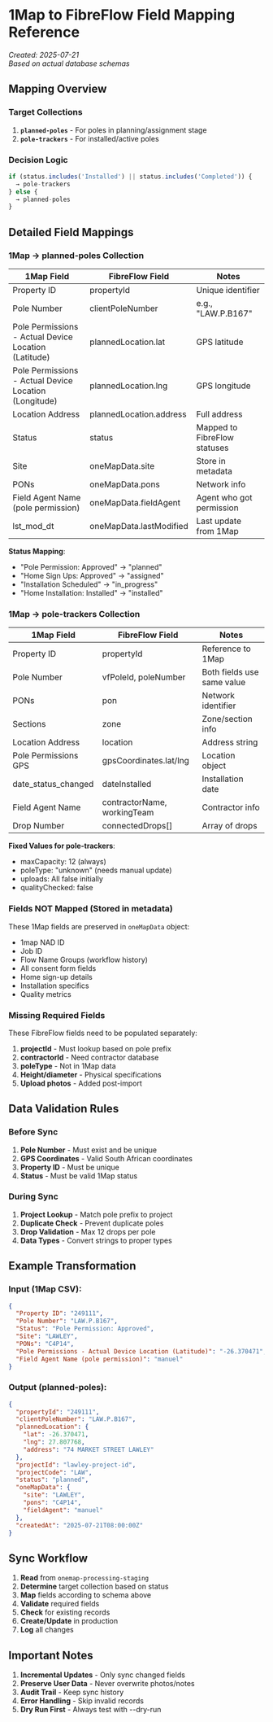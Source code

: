 # 1Map to FibreFlow Field Mapping Reference

*Created: 2025-07-21*  
*Based on actual database schemas*

## Mapping Overview

### Target Collections
1. **`planned-poles`** - For poles in planning/assignment stage
2. **`pole-trackers`** - For installed/active poles

### Decision Logic
```javascript
if (status.includes('Installed') || status.includes('Completed')) {
  → pole-trackers
} else {
  → planned-poles
}
```

## Detailed Field Mappings

### 1Map → planned-poles Collection

| 1Map Field | FibreFlow Field | Notes |
|------------|-----------------|-------|
| Property ID | propertyId | Unique identifier |
| Pole Number | clientPoleNumber | e.g., "LAW.P.B167" |
| Pole Permissions - Actual Device Location (Latitude) | plannedLocation.lat | GPS latitude |
| Pole Permissions - Actual Device Location (Longitude) | plannedLocation.lng | GPS longitude |
| Location Address | plannedLocation.address | Full address |
| Status | status | Mapped to FibreFlow statuses |
| Site | oneMapData.site | Store in metadata |
| PONs | oneMapData.pons | Network info |
| Field Agent Name (pole permission) | oneMapData.fieldAgent | Agent who got permission |
| lst_mod_dt | oneMapData.lastModified | Last update from 1Map |

**Status Mapping**:
- "Pole Permission: Approved" → "planned"
- "Home Sign Ups: Approved" → "assigned"
- "Installation Scheduled" → "in_progress"
- "Home Installation: Installed" → "installed"

### 1Map → pole-trackers Collection

| 1Map Field | FibreFlow Field | Notes |
|------------|-----------------|-------|
| Property ID | propertyId | Reference to 1Map |
| Pole Number | vfPoleId, poleNumber | Both fields use same value |
| PONs | pon | Network identifier |
| Sections | zone | Zone/section info |
| Location Address | location | Address string |
| Pole Permissions GPS | gpsCoordinates.lat/lng | Location object |
| date_status_changed | dateInstalled | Installation date |
| Field Agent Name | contractorName, workingTeam | Contractor info |
| Drop Number | connectedDrops[] | Array of drops |

**Fixed Values for pole-trackers**:
- maxCapacity: 12 (always)
- poleType: "unknown" (needs manual update)
- uploads: All false initially
- qualityChecked: false

### Fields NOT Mapped (Stored in metadata)

These 1Map fields are preserved in `oneMapData` object:
- 1map NAD ID
- Job ID
- Flow Name Groups (workflow history)
- All consent form fields
- Home sign-up details
- Installation specifics
- Quality metrics

### Missing Required Fields

These FibreFlow fields need to be populated separately:
1. **projectId** - Must lookup based on pole prefix
2. **contractorId** - Need contractor database
3. **poleType** - Not in 1Map data
4. **Height/diameter** - Physical specifications
5. **Upload photos** - Added post-import

## Data Validation Rules

### Before Sync
1. **Pole Number** - Must exist and be unique
2. **GPS Coordinates** - Valid South African coordinates
3. **Property ID** - Must be unique
4. **Status** - Must be valid 1Map status

### During Sync
1. **Project Lookup** - Match pole prefix to project
2. **Duplicate Check** - Prevent duplicate poles
3. **Drop Validation** - Max 12 drops per pole
4. **Data Types** - Convert strings to proper types

## Example Transformation

### Input (1Map CSV):
```json
{
  "Property ID": "249111",
  "Pole Number": "LAW.P.B167",
  "Status": "Pole Permission: Approved",
  "Site": "LAWLEY",
  "PONs": "C4P14",
  "Pole Permissions - Actual Device Location (Latitude)": "-26.370471",
  "Field Agent Name (pole permission)": "manuel"
}
```

### Output (planned-poles):
```json
{
  "propertyId": "249111",
  "clientPoleNumber": "LAW.P.B167",
  "plannedLocation": {
    "lat": -26.370471,
    "lng": 27.807768,
    "address": "74 MARKET STREET LAWLEY"
  },
  "projectId": "lawley-project-id",
  "projectCode": "LAW",
  "status": "planned",
  "oneMapData": {
    "site": "LAWLEY",
    "pons": "C4P14",
    "fieldAgent": "manuel"
  },
  "createdAt": "2025-07-21T08:00:00Z"
}
```

## Sync Workflow

1. **Read** from `onemap-processing-staging`
2. **Determine** target collection based on status
3. **Map** fields according to schema above
4. **Validate** required fields
5. **Check** for existing records
6. **Create/Update** in production
7. **Log** all changes

## Important Notes

1. **Incremental Updates** - Only sync changed fields
2. **Preserve User Data** - Never overwrite photos/notes
3. **Audit Trail** - Keep sync history
4. **Error Handling** - Skip invalid records
5. **Dry Run First** - Always test with --dry-run